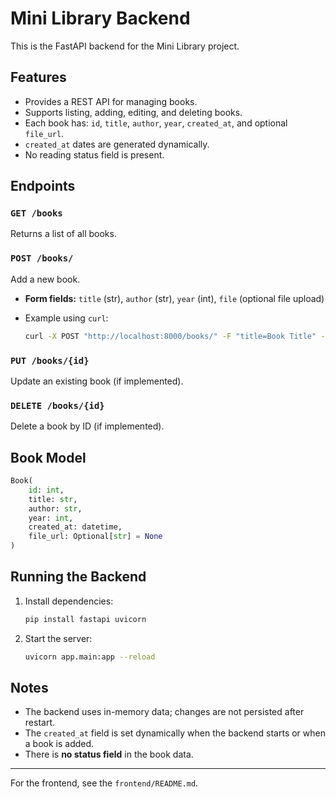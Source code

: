 # Mini Library Backend

This is the FastAPI backend for the Mini Library project.

## Features

- Provides a REST API for managing books.
- Supports listing, adding, editing, and deleting books.
- Each book has: `id`, `title`, `author`, `year`, `created_at`, and optional `file_url`.
- `created_at` dates are generated dynamically.
- No reading status field is present.

## Endpoints

### `GET /books`

Returns a list of all books.

### `POST /books/`

Add a new book.

- **Form fields:** `title` (str), `author` (str), `year` (int), `file` (optional file upload)
- Example using `curl`:

  ```sh
  curl -X POST "http://localhost:8000/books/" -F "title=Book Title" -F "author=Author Name" -F "year=2024"
  ```

### `PUT /books/{id}`

Update an existing book (if implemented).

### `DELETE /books/{id}`

Delete a book by ID (if implemented).

## Book Model

```python
Book(
    id: int,
    title: str,
    author: str,
    year: int,
    created_at: datetime,
    file_url: Optional[str] = None
)
```

## Running the Backend

1. Install dependencies:

    ```sh
    pip install fastapi uvicorn
    ```

2. Start the server:

    ```sh
    uvicorn app.main:app --reload
    ```

## Notes

- The backend uses in-memory data; changes are not persisted after restart.
- The `created_at` field is set dynamically when the backend starts or when a book is added.
- There is **no status field** in the book data.

---

For the frontend, see the `frontend/README.md`.
